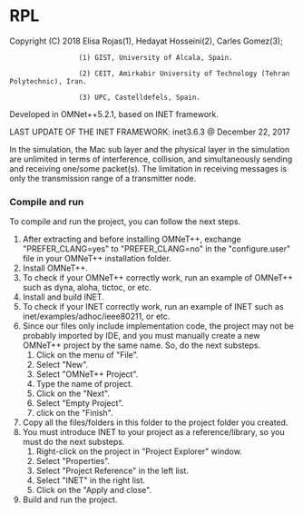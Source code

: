 # RPL

Copyright (C) 2018 Elisa Rojas(1), Hedayat Hosseini(2), Carles Gomez(3);

                     (1) GIST, University of Alcala, Spain.
                     
                     (2) CEIT, Amirkabir University of Technology (Tehran Polytechnic), Iran.
                     
                     (3) UPC, Castelldefels, Spain.

                     
Developed in OMNet++5.2.1, based on INET framework.

LAST UPDATE OF THE INET FRAMEWORK: inet3.6.3 @ December 22, 2017


In the simulation, the Mac sub layer and the physical layer in the simulation are unlimited in terms of interference, collision, and simultaneously sending and receiving one/some packet(s). The limitation in receiving messages is only the transmission range of a transmitter node.



### Compile and run ###

To compile and run the project, you can follow the next steps.

1. After extracting and before installing OMNeT++, exchange "PREFER_CLANG=yes" to "PREFER_CLANG=no" in the "configure.user" file in your OMNeT++ installation folder.
1. Install OMNeT++.
1. To check if your OMNeT++ correctly work, run an example of OMNeT++ such as dyna, aloha, tictoc, or etc.
1. Install and build INET.
1. To check if your INET correctly work, run an example of INET such as inet/examples/adhoc/ieee80211, or etc.
1. Since our files only include implementation code, the project may not be probably imported by IDE, and you must manually create a new OMNeT++ project by the same name. So, do the next substeps.
   1. Click on the menu of "File".
   1. Select "New".
   1. Select "OMNeT++ Project".
   1. Type the name of project.
   1. Click on the "Next".
   1. Select "Empty Project".
   1. click on the "Finish".
1. Copy all the files/folders in this folder to the project folder you created.
1. You must introduce INET to your project as a reference/library, so you must do the next substeps.
   1. Right-click on the project in "Project Explorer" window.
   1. Select "Properties".
   1. Select "Project Reference" in the left list.
   1. Select "INET" in the right list.
   1. Click on the "Apply and close".
1. Build and run the project.
